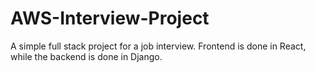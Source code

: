 # AWS-Interview-Project
A simple full stack project for a job interview. Frontend is done in React, while the backend is done in Django.
